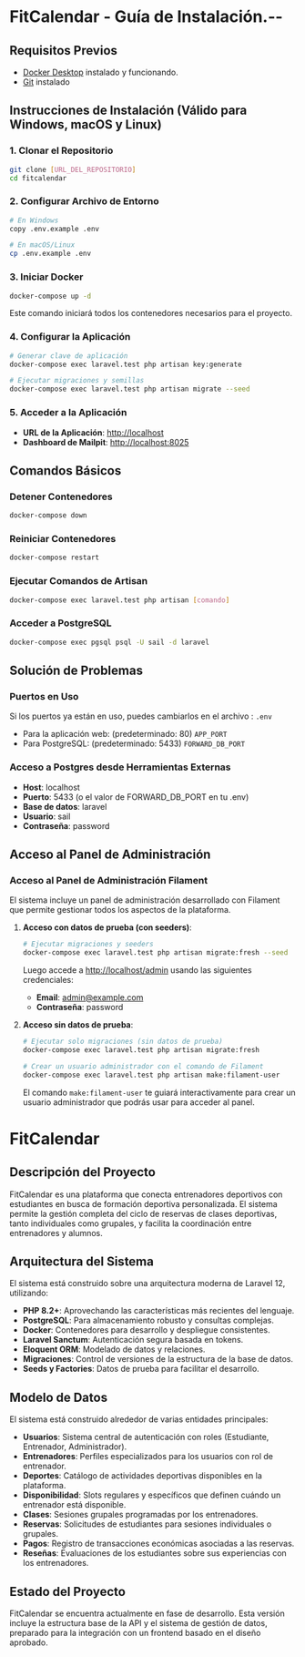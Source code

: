 # FitCalendar - Guía de Instalación.--
## Requisitos Previos
- [Docker Desktop](https://www.docker.com/products/docker-desktop/) instalado y funcionando.
- [Git](https://git-scm.com/downloads) instalado

## Instrucciones de Instalación (Válido para Windows, macOS y Linux)
### 1. Clonar el Repositorio
``` bash
git clone [URL_DEL_REPOSITORIO]
cd fitcalendar
```
### 2. Configurar Archivo de Entorno
``` bash
# En Windows
copy .env.example .env

# En macOS/Linux
cp .env.example .env
```
### 3. Iniciar Docker
``` bash
docker-compose up -d
```
Este comando iniciará todos los contenedores necesarios para el proyecto.
### 4. Configurar la Aplicación
``` bash
# Generar clave de aplicación
docker-compose exec laravel.test php artisan key:generate

# Ejecutar migraciones y semillas
docker-compose exec laravel.test php artisan migrate --seed
```
### 5. Acceder a la Aplicación
- **URL de la Aplicación**: [http://localhost](http://localhost)
- **Dashboard de Mailpit**: [http://localhost:8025](http://localhost:8025)

## Comandos Básicos
### Detener Contenedores
``` bash
docker-compose down
```
### Reiniciar Contenedores
``` bash
docker-compose restart
```
### Ejecutar Comandos de Artisan
``` bash
docker-compose exec laravel.test php artisan [comando]
```
### Acceder a PostgreSQL
``` bash
docker-compose exec pgsql psql -U sail -d laravel
```
## Solución de Problemas
### Puertos en Uso
Si los puertos ya están en uso, puedes cambiarlos en el archivo : `.env`
- Para la aplicación web: (predeterminado: 80) `APP_PORT`
- Para PostgreSQL: (predeterminado: 5433) `FORWARD_DB_PORT`

### Acceso a Postgres desde Herramientas Externas
- **Host**: localhost
- **Puerto**: 5433 (o el valor de FORWARD_DB_PORT en tu .env)
- **Base de datos**: laravel
- **Usuario**: sail
- **Contraseña**: password

## Acceso al Panel de Administración

### Acceso al Panel de Administración Filament

El sistema incluye un panel de administración desarrollado con Filament que permite gestionar todos los aspectos de la plataforma.

1. **Acceso con datos de prueba (con seeders)**:
   ```bash
   # Ejecutar migraciones y seeders
   docker-compose exec laravel.test php artisan migrate:fresh --seed
   ```

   Luego accede a [http://localhost/admin](http://localhost/admin) usando las siguientes credenciales:
    - **Email**: admin@example.com
    - **Contraseña**: password

2. **Acceso sin datos de prueba**:
   ```bash
   # Ejecutar solo migraciones (sin datos de prueba)
   docker-compose exec laravel.test php artisan migrate:fresh
   
   # Crear un usuario administrador con el comando de Filament
   docker-compose exec laravel.test php artisan make:filament-user
   ```

   El comando `make:filament-user` te guiará interactivamente para crear un usuario administrador que podrás usar para acceder al panel.



# FitCalendar
## Descripción del Proyecto
FitCalendar es una plataforma  que conecta entrenadores deportivos con estudiantes en busca de formación deportiva personalizada. El sistema permite la gestión completa del ciclo de reservas de clases deportivas, tanto individuales como grupales, y facilita la coordinación entre entrenadores y alumnos.

## Arquitectura del Sistema
El sistema está construido sobre una arquitectura moderna de Laravel 12, utilizando:
- **PHP 8.2+**: Aprovechando las características más recientes del lenguaje.
- **PostgreSQL**: Para almacenamiento robusto y consultas complejas.
- **Docker**: Contenedores para desarrollo y despliegue consistentes.
- **Laravel Sanctum**: Autenticación segura basada en tokens.
- **Eloquent ORM**: Modelado de datos y relaciones.
- **Migraciones**: Control de versiones de la estructura de la base de datos.
- **Seeds y Factories**: Datos de prueba para facilitar el desarrollo.

## Modelo de Datos
El sistema está construido alrededor de varias entidades principales:
- **Usuarios**: Sistema central de autenticación con roles (Estudiante, Entrenador, Administrador).
- **Entrenadores**: Perfiles especializados para los usuarios con rol de entrenador.
- **Deportes**: Catálogo de actividades deportivas disponibles en la plataforma.
- **Disponibilidad**: Slots regulares y específicos que definen cuándo un entrenador está disponible.
- **Clases**: Sesiones grupales programadas por los entrenadores.
- **Reservas**: Solicitudes de estudiantes para sesiones individuales o grupales.
- **Pagos**: Registro de transacciones económicas asociadas a las reservas.
- **Reseñas**: Evaluaciones de los estudiantes sobre sus experiencias con los entrenadores.

## Estado del Proyecto
FitCalendar se encuentra actualmente en fase de desarrollo. Esta versión incluye la estructura base de la API y el sistema de gestión de datos, preparado para la integración con un frontend basado en el diseño aprobado.
